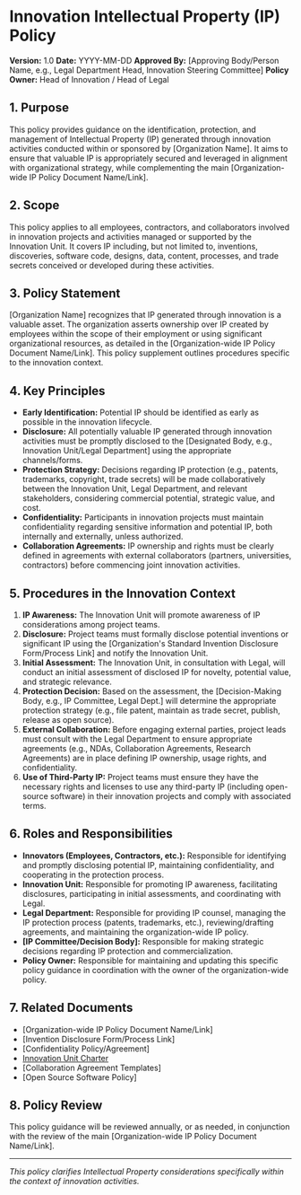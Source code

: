 # Innovation Intellectual Property (IP) Policy

**Version:** 1.0
**Date:** YYYY-MM-DD
**Approved By:** [Approving Body/Person Name, e.g., Legal Department Head, Innovation Steering Committee]
**Policy Owner:** Head of Innovation / Head of Legal

## 1. Purpose

This policy provides guidance on the identification, protection, and management of Intellectual Property (IP) generated through innovation activities conducted within or sponsored by [Organization Name]. It aims to ensure that valuable IP is appropriately secured and leveraged in alignment with organizational strategy, while complementing the main [Organization-wide IP Policy Document Name/Link].

## 2. Scope

This policy applies to all employees, contractors, and collaborators involved in innovation projects and activities managed or supported by the Innovation Unit. It covers IP including, but not limited to, inventions, discoveries, software code, designs, data, content, processes, and trade secrets conceived or developed during these activities.

## 3. Policy Statement

[Organization Name] recognizes that IP generated through innovation is a valuable asset. The organization asserts ownership over IP created by employees within the scope of their employment or using significant organizational resources, as detailed in the [Organization-wide IP Policy Document Name/Link]. This policy supplement outlines procedures specific to the innovation context.

## 4. Key Principles

- **Early Identification:** Potential IP should be identified as early as possible in the innovation lifecycle.
- **Disclosure:** All potentially valuable IP generated through innovation activities must be promptly disclosed to the [Designated Body, e.g., Innovation Unit/Legal Department] using the appropriate channels/forms.
- **Protection Strategy:** Decisions regarding IP protection (e.g., patents, trademarks, copyright, trade secrets) will be made collaboratively between the Innovation Unit, Legal Department, and relevant stakeholders, considering commercial potential, strategic value, and cost.
- **Confidentiality:** Participants in innovation projects must maintain confidentiality regarding sensitive information and potential IP, both internally and externally, unless authorized.
- **Collaboration Agreements:** IP ownership and rights must be clearly defined in agreements with external collaborators (partners, universities, contractors) before commencing joint innovation activities.

## 5. Procedures in the Innovation Context

1.  **IP Awareness:** The Innovation Unit will promote awareness of IP considerations among project teams.
2.  **Disclosure:** Project teams must formally disclose potential inventions or significant IP using the [Organization's Standard Invention Disclosure Form/Process Link] and notify the Innovation Unit.
3.  **Initial Assessment:** The Innovation Unit, in consultation with Legal, will conduct an initial assessment of disclosed IP for novelty, potential value, and strategic relevance.
4.  **Protection Decision:** Based on the assessment, the [Decision-Making Body, e.g., IP Committee, Legal Dept.] will determine the appropriate protection strategy (e.g., file patent, maintain as trade secret, publish, release as open source).
5.  **External Collaboration:** Before engaging external parties, project leads must consult with the Legal Department to ensure appropriate agreements (e.g., NDAs, Collaboration Agreements, Research Agreements) are in place defining IP ownership, usage rights, and confidentiality.
6.  **Use of Third-Party IP:** Project teams must ensure they have the necessary rights and licenses to use any third-party IP (including open-source software) in their innovation projects and comply with associated terms.

## 6. Roles and Responsibilities

- **Innovators (Employees, Contractors, etc.):** Responsible for identifying and promptly disclosing potential IP, maintaining confidentiality, and cooperating in the protection process.
- **Innovation Unit:** Responsible for promoting IP awareness, facilitating disclosures, participating in initial assessments, and coordinating with Legal.
- **Legal Department:** Responsible for providing IP counsel, managing the IP protection process (patents, trademarks, etc.), reviewing/drafting agreements, and maintaining the organization-wide IP policy.
- **[IP Committee/Decision Body]:** Responsible for making strategic decisions regarding IP protection and commercialization.
- **Policy Owner:** Responsible for maintaining and updating this specific policy guidance in coordination with the owner of the organization-wide policy.

## 7. Related Documents

- [Organization-wide IP Policy Document Name/Link]
- [Invention Disclosure Form/Process Link]
- [Confidentiality Policy/Agreement]
- [Innovation Unit Charter](../Charter.md)
- [Collaboration Agreement Templates]
- [Open Source Software Policy]

## 8. Policy Review

This policy guidance will be reviewed annually, or as needed, in conjunction with the review of the main [Organization-wide IP Policy Document Name/Link].

---
*This policy clarifies Intellectual Property considerations specifically within the context of innovation activities.* 
